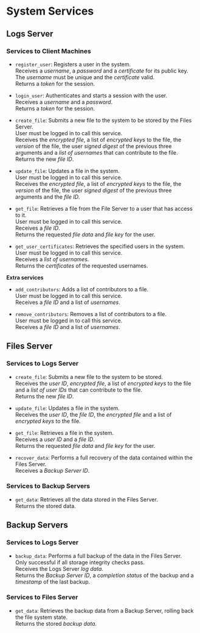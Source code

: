 # System Services

## Logs Server

### Services to Client Machines

- `register_user`: Registers a user in the system.<br>
Receives a *username*, a *password* and a *certificate* for its public key.<br>
The *username* must be unique and the *certificate* valid.<br>
Returns a *token* for the session.

- `login_user`: Authenticates and starts a session with the user.<br>
Receives a *username* and a *password*.<br>
Returns a *token* for the session.

- `create_file`: Submits a new file to the system to be stored by the Files Server.<br>
User must be logged in to call this service.<br>
Receives the *encrypted file*, a list of *encrypted keys* to the file, the *version* of the file, the user *signed digest* of the previous three arguments and a *list of usernames* that can contribute to the file.<br>
Returns the new *file ID*.

- `update_file`: Updates a file in the system.<br>
User must be logged in to call this service.<br>
Receives the *encrypted file*, a list of *encrypted keys* to the file, the *version* of the file, the user *signed digest* of the previous three arguments and the *file ID*.

- `get_file`: Retrieves a file from the File Server to a user that has access to it.<br>
User must be logged in to call this service.<br>
Receives a *file ID*.<br>
Returns the requested *file data* and *file key* for the user.

- `get_user_certificates`: Retrieves the specified users in the system.<br>
User must be logged in to call this service.<br>
Receives a *list of usernames*.<br>
Returns the *certificates* of the requested usernames.

**Extra services**

- `add_contributors`: Adds a list of contributors to a file.<br>
User must be logged in to call this service.<br>
Receives a *file ID* and a list of *usernames*.

- `remove_contributors`: Removes a list of contributors to a file.<br>
User must be logged in to call this service.<br>
Receives a *file ID* and a list of *usernames*.

## Files Server

### Services to Logs Server

- `create_file`: Submits a new file to the system to be stored.<br>
Receives the *user ID*, *encrypted file*, a list of *encrypted keys* to the file and a *list of user IDs* that can contribute to the file.<br>
Returns the new *file ID*.

- `update_file`: Updates a file in the system.<br>
Receives the *user ID*, the *file ID*, the *encrypted file* and a list of *encrypted keys* to the file.

- `get_file`: Retrieves a file in the system.<br>
Receives a *user ID* and a *file ID*.<br>
Returns the requested *file data* and *file key* for the user.

- `recover_data`: Performs a full recovery of the data contained within the Files Server.<br>
Receives a *Backup Server ID*.

### Services to Backup Servers

- `get_data`: Retrieves all the data stored in the Files Server.<br>
Returns the stored data.

## Backup Servers

### Services to Logs Server

- `backup_data`: Performs a full backup of the data in the Files Server.<br>
Only successful if all storage integrity checks pass.<br>
Receives the Logs Server *log data*.<br>
Returns the *Backup Server ID*, a *completion status* of the backup and a *timestamp* of the last backup.

### Services to Files Server

- `get_data`: Retrieves the backup data from a Backup Server, rolling back the file system state.<br>
Returns the stored *backup data*.
